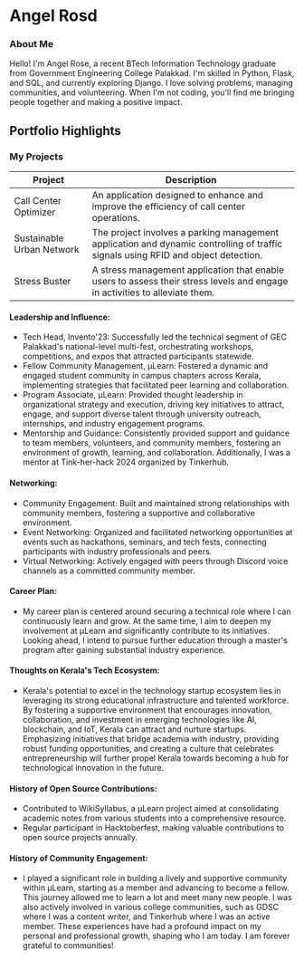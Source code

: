 # Angel Rosd 

### About Me

Hello! I'm Angel Rose, a recent BTech Information Technology graduate from Government Engineering College Palakkad. I'm skilled in Python, Flask, and SQL, and currently exploring Django. I love solving problems, managing communities, and volunteering. When I'm not coding, you'll find me bringing people together and making a positive impact. 

## Portfolio Highlights

### My Projects

| Project                                | Description                                                                                                          
|-------------------------------------|---------------------------------------------------------------
| Call Center Optimizer               | An application designed to enhance and improve the efficiency of call center operations.                               
| Sustainable Urban Network           | The project involves a parking management application and dynamic controlling of traffic signals using RFID and object detection.
| Stress Buster                       | A stress management application that enable users to assess their stress levels and engage in activities to alleviate them.

#### Leadership and Influence:

- Tech Head, Invento'23: Successfully led the technical segment of GEC Palakkad's national-level multi-fest, orchestrating workshops, competitions, and expos that attracted participants statewide.
- Fellow Community Management, µLearn: Fostered a dynamic and engaged student community in campus chapters across Kerala, implementing strategies that facilitated peer learning and collaboration.
- Program Associate, µLearn: Provided thought leadership in organizational strategy and execution, driving key initiatives to attract, engage, and support diverse talent through university outreach, internships, and industry engagement programs.
- Mentorship and Guidance: Consistently provided support and guidance to team members, volunteers, and community members, fostering an environment of growth, learning, and collaboration. Additionally, I was a mentor at Tink-her-hack 2024 organized by Tinkerhub.
  
#### Networking:

- Community Engagement: Built and maintained strong relationships with community members, fostering a supportive and collaborative environment.
- Event Networking: Organized and facilitated networking opportunities at events such as hackathons, seminars, and tech fests, connecting participants with industry professionals and peers.
- Virtual Networking: Actively engaged with peers through Discord voice channels as a committed community member.
  
#### Career Plan:

- My career plan is centered around securing a technical role where I can continuously learn and grow. At the same time, I aim to deepen my involvement at µLearn and significantly contribute to its initiatives. Looking ahead, I intend to pursue further education through a master's program after gaining substantial industry experience.

#### Thoughts on Kerala's Tech Ecosystem:

- Kerala's potential to excel in the technology startup ecosystem lies in leveraging its strong educational infrastructure and talented workforce. By fostering a supportive environment that encourages innovation, collaboration, and investment in emerging technologies like AI, blockchain, and IoT, Kerala can attract and nurture startups. Emphasizing initiatives that bridge academia with industry, providing robust funding opportunities, and creating a culture that celebrates entrepreneurship will further propel Kerala towards becoming a hub for technological innovation in the future.

#### History of Open Source Contributions:

- Contributed to WikiSyllabus, a µLearn project aimed at consolidating academic notes from various students into a comprehensive resource.
- Regular participant in Hacktoberfest, making valuable contributions to open source projects annually.

#### History of Community Engagement:

-  I played a significant role in building a lively and supportive community within µLearn, starting as a member and advancing to become a fellow. This journey allowed me to learn a lot and meet many new people. I was also actively involved in various college communities, such as GDSC where I was a content writer, and Tinkerhub where I was an active member. These experiences have had a profound impact on my personal and professional growth, shaping who I am today. I am forever grateful to communities!




